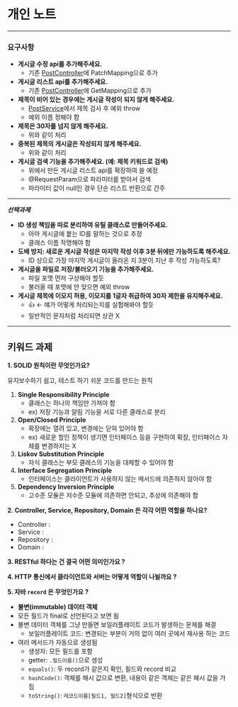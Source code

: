 # 개인 노트

---
### 요구사항
- **게시글 수정 api를 추가해주세요.**
  - 기존 [PostController](./src/main/java/edu/causwict/restapi/controller/PostController.java)에 PatchMapping으로 추가
- **게시글 리스트 api를 추가해주세요.** 
  - 기존 [PostController](./src/main/java/edu/causwict/restapi/controller/PostController.java)에 GetMapping으로 추가
- **제목이 비어 있는 경우에는 게시글 작성이 되지 않게 해주세요.**
  - [PostService](./src/main/java/edu/causwict/restapi/service/PostService.java)에서 제목 검사 후 예외 throw
  - 예외 이름 정해야 함
- **제목은 30자를 넘지 않게 해주세요.**
  - 위와 같이 처리
- **중복된 제목의 게시글은 작성되지 않게 해주세요.**
  - 위와 같이 처리
- **게시글 검색 기능을 추가해주세요. (예: 제목 키워드로 검색)**
  - 위에서 만든 게시글 리스트 api를 확장하여 쓸 예정
  - @RequestParam으로 파라미터를 받아서 검색
  - 파라미터 값이 null인 경우 단순 리스트 반환으로 간주
---
***선택과제***
- **ID 생성 책임을 따로 분리하여 유틸 클래스로 만들어주세요.**
  - 아마 게시글에 붙는 ID를 말하는 것으로 추정
  - 클래스 이름 작명해야 함
- **도배 방지: 새로운 게시글 작성은 마지막 작성 이후 3분 뒤에만 가능하도록 해주세요.**
  - ID 상으로 가장 마지막 게시글이 올라온 지 3분이 지난 후 작성 가능하도록?
- **게시글을 파일로 저장/불러오기 기능을 추가해주세요.**
  - 파일 포맷 먼저 구상해야 할듯
  - 불러올 때 포맷에 안 맞으면 예외 throw
- **게시글 제목에 이모지 허용, 이모지를 1글자 취급하여 30자 제한을 유지해주세요.**
  - 👍 ← 얘가 어떻게 처리되는지를 실험해봐야 할듯
  - 일반적인 문자처럼 처리되면 상관 X
---
## 키워드 과제
**1. SOLID 원칙이란 무엇인가요?**

유지보수하기 쉽고, 테스트 하기 쉬운 코드를 만드는 원칙
1. **Single Responsibility Principle**
   - 클래스는 하나의 책임만 가져야 함
   - ex) 저장 기능과 알림 기능을 서로 다른 클래스로 분리
2. **Open/Closed Principle**
   - 확장에는 열려 있고, 변경에는 닫혀 있어야 함
   - ex) 새로운 할인 정책이 생기면 인터페이스 등을 구현하여 확장, 인터페이스 자체를 변경하지는 X
3. **Liskov Substitution Principle**
   - 자식 클래스는 부모 클래스의 기능을 대체할 수 있어야 함
4. **Interface Segregation Principle**
   - 인터페이스는 클라이언트가 사용하지 않는 메서드에 의존하지 않아야 함
5. **Dependency Inversion Principle**
   - 고수준 모듈은 저수준 모듈에 의존하면 안되고, 추상에 의존해야 함

**2. Controller, Service, Repository, Domain 은 각각 어떤 역할을 하나요?**
- Controller : 
- Service : 
- Repository : 
- Domain : 

**3. RESTful 하다는 건 결국 어떤 의미인가요 ?**

**4. HTTP 통신에서 클라이언트와 서버는 어떻게 역할이 나뉠까요 ?**

**5. 자바 ``record`` 은 무엇인가요 ?**
- **불변(immutable) 데이터 객체**
- 모든 필드가 final로 선언된다고 보면 됨
- 불변 데이터 객체를 그냥 만들면 보일러플레이트 코드가 발생하는 문제를 해결
  - 보일러플레이트 코드: 변경되는 부분이 거의 없이 여러 곳에서 재사용 하는 코드
- 여러 메서드가 자동으로 생성됨
  - 생성자: 모든 필드를 포함
  - getter: ``.필드이름()``으로 생성
  - ``equals()``: 두 record가 같은지 확인, 필드와 record 비교
  - ``hashCode()``: 객체를 해시 값으로 변환, 내용이 같은 객체는 같은 해시 값을 가짐
  - ``toString()``: ``레코드이름[필드1, 필드2]``형식으로 반환